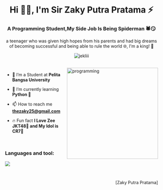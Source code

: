 <h1 align="center">Hi 👋🏽, I'm Sir Zaky Putra Pratama ⚡</h1>
<h3 align="center">A Programming Student,My Side Job Is Being Spiderman 🕷️😏</h3>
<p align="center">a teenager who was given high hopes from his parents and had big dreams of becoming successful and being able to rule the world 🌐, I'm a king! 👑 </p>
<p align="center"> 
 <img src="https://komarev.com/ghpvc/?username=jekliii&label=Profile%20views&color=6A5ACD&style=flat" alt="jekliii" /> 
<!--  <img src="https://img.shields.io/badge/Languages-Python | Java | PHP | Typescript | Node | React -green.svg" alt="supun nanayakkara's languages" /> -->
<!--  <img alt="Profile followers" src="https://img.shields.io/github/followers/supuna97"> -->
</p>

<br>
<img align="right" alt="programming" width="300" src="https://cdna.artstation.com/p/assets/images/images/028/102/058/original/pixel-jeff-matrix-s.gif?1593487263">

- 📌 I’m a Student at **Pelita Bangsa University**

- 📁 I’m currently learning **Python 🐍**

- 📫 How to reach me **thezaky25@gmail.com**

- 🔥 Fun fact **I Love Zee JKT48🦖 and My Idol is CR7🐐**


<br>
<h3 align="left">Languages and tool:</h3>

<p align="left">
  <a href="https://skillicons.dev">
    <img src="https://skillicons.dev/icons?i=python,git,github,vscode" />
  </a>
</p>
<br>

<p align="right" > [Zaky Putra Pratama] </a></p>
